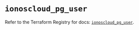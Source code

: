 # `ionoscloud_pg_user`

Refer to the Terraform Registry for docs: [`ionoscloud_pg_user`](https://registry.terraform.io/providers/ionos-cloud/ionoscloud/6.7.12/docs/resources/pg_user).

